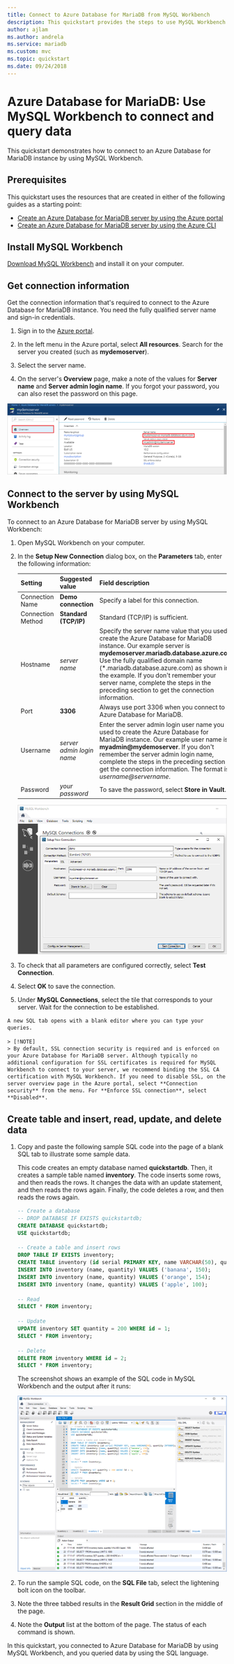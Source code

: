 ```yaml
---
title: Connect to Azure Database for MariaDB from MySQL Workbench
description: This quickstart provides the steps to use MySQL Workbench to connect to and query data from Azure Database for MariaDB.
author: ajlam
ms.author: andrela
ms.service: mariadb
ms.custom: mvc
ms.topic: quickstart
ms.date: 09/24/2018
---
```


# Azure Database for MariaDB: Use MySQL Workbench to connect and query data

This quickstart demonstrates how to connect to an Azure Database for MariaDB instance by using MySQL Workbench. 

## Prerequisites

This quickstart uses the resources that are created in either of the following guides as a starting point:

- [Create an Azure Database for MariaDB server by using the Azure portal](./quickstart-create-mariadb-server-database-using-azure-portal.md)
- [Create an Azure Database for MariaDB server by using the Azure CLI](./quickstart-create-mariadb-server-database-using-azure-cli.md)

## Install MySQL Workbench

[Download MySQL Workbench](https://dev.mysql.com/downloads/workbench/) and install it on your computer.

## Get connection information

Get the connection information that's required to connect to the Azure Database for MariaDB instance. You need the fully qualified server name and sign-in credentials.

1. Sign in to the [Azure portal](https://portal.azure.com/).

2. In the left menu in the Azure portal, select **All resources**. Search for the server you created (such as **mydemoserver**).

3. Select the server name.

4. On the server's **Overview** page, make a note of the values for **Server name** and **Server admin login name**. If you forgot your password, you can also reset the password on this page.

 ![Azure Database for MariaDB server name and server admin login name](./media/connect-workbench/1_server-overview-name-login.png)

## Connect to the server by using MySQL Workbench

To connect to an Azure Database for MariaDB server by using MySQL Workbench:

1.	Open MySQL Workbench on your computer. 

2.	In the **Setup New Connection** dialog box, on the **Parameters** tab, enter the following information:

    | Setting | Suggested value | Field description |
    |---|---|---|
    |	Connection Name | **Demo connection** | Specify a label for this connection. |
    | Connection Method | **Standard (TCP/IP)** | Standard (TCP/IP) is sufficient. |
    | Hostname | *server name* | Specify the server name value that you used to create the Azure Database for MariaDB instance. Our example server is **mydemoserver.mariadb.database.azure.com**. Use the fully qualified domain name (\*.mariadb.database.azure.com) as shown in the example. If you don't remember your server name, complete the steps in the preceding section to get the connection information.  |
    | Port | **3306** | Always use port 3306 when you connect to Azure Database for MariaDB. |
    | Username |  *server admin login name* | Enter the server admin login user name you used to create the Azure Database for MariaDB instance. Our example user name is **myadmin\@mydemoserver**. If you don't remember the server admin login name, complete the steps in the preceding section to get the connection information. The format is *username\@servername*.
    | Password | *your password* | To save the password, select **Store in Vault**. |

    ![Set up a new connection](./media/connect-workbench/2-setup-new-connection.png)

3.   To check that all parameters are configured correctly, select **Test Connection**. 

4.   Select **OK** to save the connection. 

5.   Under **MySQL Connections**, select the tile that corresponds to your server. Wait for the connection to be established.

    A new SQL tab opens with a blank editor where you can type your queries.
    
    > [!NOTE]
    > By default, SSL connection security is required and is enforced on your Azure Database for MariaDB server. Although typically no additional configuration for SSL certificates is required for MySQL Workbench to connect to your server, we recommend binding the SSL CA certification with MySQL Workbench. If you need to disable SSL, on the server overview page in the Azure portal, select **Connection security** from the menu. For **Enforce SSL connection**, select **Disabled**.

## Create table and insert, read, update, and delete data

1. Copy and paste the following sample SQL code into the page of a blank SQL tab to illustrate some sample data.

    This code creates an empty database named **quickstartdb**. Then, it creates a sample table named **inventory**. The code inserts some rows, and then reads the rows. It changes the data with an update statement, and then reads the rows again. Finally, the code deletes a row, and then reads the rows again.
    
    ```sql
    -- Create a database
    -- DROP DATABASE IF EXISTS quickstartdb;
    CREATE DATABASE quickstartdb;
    USE quickstartdb;
    
    -- Create a table and insert rows
    DROP TABLE IF EXISTS inventory;
    CREATE TABLE inventory (id serial PRIMARY KEY, name VARCHAR(50), quantity INTEGER);
    INSERT INTO inventory (name, quantity) VALUES ('banana', 150);
    INSERT INTO inventory (name, quantity) VALUES ('orange', 154);
    INSERT INTO inventory (name, quantity) VALUES ('apple', 100);
    
    -- Read
    SELECT * FROM inventory;
    
    -- Update
    UPDATE inventory SET quantity = 200 WHERE id = 1;
    SELECT * FROM inventory;
    
    -- Delete
    DELETE FROM inventory WHERE id = 2;
    SELECT * FROM inventory;
    ```

    The screenshot shows an example of the SQL code in MySQL Workbench and the output after it runs:
    
    ![Select the MySQL Workbench SQL tab to run sample SQL code](media/connect-workbench/3-workbench-sql-tab.png)

2. To run the sample SQL code, on the **SQL File** tab, select the lightening bolt icon on the toolbar.
3. Note the three tabbed results in the **Result Grid** section in the middle of the page. 
4. Note the **Output** list at the bottom of the page. The status of each command is shown. 

In this quickstart, you connected to Azure Database for MariaDB by using MySQL Workbench, and you queried data by using the SQL language.

<!--
## Next steps
> [!div class="nextstepaction"]
> [Migrate your database using Export and Import](./concepts-migrate-import-export.md)
-->
